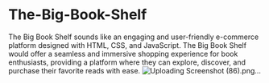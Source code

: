 # The-Big-Book-Shelf
The Big Book Shelf sounds like an engaging and user-friendly e-commerce platform designed with HTML, CSS, and JavaScript. The Big Book Shelf would offer a seamless and immersive shopping experience for book enthusiasts, providing a platform where they can explore, discover, and purchase their favorite reads with ease.
![Uploading Screenshot (86).png…]()

